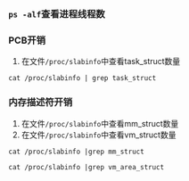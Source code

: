 ### `ps -alf`查看进程线程数

### PCB开销
1. 在文件`/proc/slabinfo`中查看task_struct数量
```
cat /proc/slabinfo | grep task_struct
```

###  内存描述符开销
1. 在文件`/proc/slabinfo`中查看mm_struct数量
2. 在文件`/proc/slabinfo`中查看vm_struct数量
```
cat /proc/slabinfo |grep mm_struct

cat /proc/slabinfo |grep vm_area_struct
```



